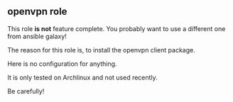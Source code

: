  openvpn role
--------------

This role **is not** feature complete. You probably want to use a different one from ansible galaxy!

The reason for this role is, to install the openvpn client package.

Here is no configuration for anything.

It is only tested on Archlinux and not used recently.

Be carefully!
